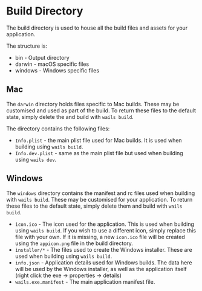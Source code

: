 # Build Directory

The build directory is used to house all the build files and assets for your
application.

The structure is:

* bin - Output directory
* darwin - macOS specific files
* windows - Windows specific files

## Mac

The `darwin` directory holds files specific to Mac builds.
These may be customised and used as part of the build. To return these files to
the default state, simply delete the and build with `wails build`.

The directory contains the following files:

- `Info.plist` - the main plist file used for Mac builds. It is used when
  building using `wails build`.
- `Info.dev.plist` - same as the main plist file but used when building using
  `wails dev`.

## Windows

The `windows` directory contains the manifest and rc files used when building
with `wails build`. These may be customised for your application. To return
these files to the default state, simply delete them and build with
`wails build`.

- `icon.ico` - The icon used for the application. This is used when building
  using `wails build`. If you wish to use a different icon, simply replace this
  file with your own. If it is missing, a new `icon.ico` file will be created
  using the `appicon.png` file in the build directory.
- `installer/*` - The files used to create the Windows installer. These are used
  when building using `wails build`.
- `info.json` - Application details used for Windows builds. The data here will
  be used by the Windows installer, as well as the application itself (right
  click the exe -> properties -> details)
- `wails.exe.manifest` - The main application manifest file.
